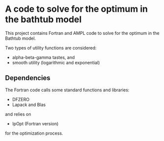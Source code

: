 # A code to solve for the optimum in the bathtub model

This project contains Fortran and AMPL code
to solve for the optimum in the Bathtub model.

Two types of utility functions are considered:

- alpha-beta-gamma tastes, and 
- smooth utility (logarithmic and exponential)

## Dependencies

The Fortran code calls some standard functions and libraries:

- DFZERO 
- Lapack and Blas

and relies on 

- IpOpt (Fortran version)

for the optimization process.


